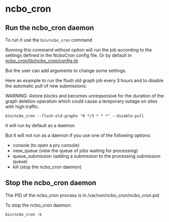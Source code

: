 # ncbo_cron

## Run the ncbo_cron daemon

To run it use the `bin/ncbo_cron` command

Running this command without option will run the job according to the settings defined in the NcboCron config file. Or by default in [ncbo_cron/lib/ncbo_cron/config.rb](https://github.com/ncbo/ncbo_cron/blob/master/lib/ncbo_cron/config.rb)

But the user can add arguments to change some settings.

Here an example to run the flush old graph job every 3 hours and to disable the automatic pull of new submissions:

WARNING: 4store blocks and becomes unresponsive for the duration of the graph deletion operation which could cause a temporary outage on sites with high traffic.

```
bin/ncbo_cron --flush-old-graphs "0 */3 * * *" --disable-pull
```

It will run by default as a daemon

But it will not run as a daemon if you use one of the following options:

* console (to open a pry console)
* view_queue (view the queue of jobs waiting for processing)
* queue_submission (adding a submission to the processing submission queue)
* kill (stop the ncbo_cron daemon)

## Stop the ncbo_cron daemon

The PID of the ncbo_cron process is in /var/run/ncbo_cron/ncbo_cron.pid

To stop the ncbo_cron daemon: 
```
bin/ncbo_cron -k
```
